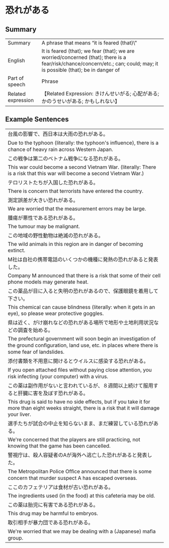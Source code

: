 # 恐れがある

## Summary

<table><tr>   <td>Summary</td>   <td>A phrase that means “it is feared (that)\"</td></tr><tr>   <td>English</td>   <td>It is feared (that); we fear (that); we are worried/concerned (that); there is a fear/risk/chance/concern/etc.; can; could; may; it is possible (that); be in danger of</td></tr><tr>   <td>Part of speech</td>   <td>Phrase</td></tr><tr>   <td>Related expression</td>   <td>【Related Expression: きけんせいがる; 心配がある; かのうせいがある; かもしれない】</td></tr></table>

## Example Sentences

<table><tr><td>台風の影響で、西日本は大雨の恐れがある。</td></tr><tr><td>Due to the typhoon (literally: the typhoon's inﬂuence), there is a chance of heavy rain across Western Japan.</td></tr><tr><td>この戦争は第二のベトナム戦争になる恐れがある。</td></tr><tr><td>This war could become a second Vietnam War. (literally: There is a risk that this war will become a second Vietnam War.)</td></tr><tr><td>テロリストたちが入国した恐れがある。</td></tr><tr><td>There is concern that terrorists have entered the country.</td></tr><tr><td>測定誤差が大きい恐れがある。</td></tr><tr><td>We are worried that the measurement errors may be large.</td></tr><tr><td>腫瘍が悪性である恐れがある。</td></tr><tr><td>The tumour may be malignant.</td></tr><tr><td>この地域の野性動物は絶滅の恐れがある。</td></tr><tr><td>The wild animals in this region are in danger of becoming extinct.</td></tr><tr><td>M社は自社の携帯電話のいくつかの機種に発熱の恐れがあると発表した。</td></tr><tr><td>Company M announced that there is a risk that some of their cell phone models may generate heat.</td></tr><tr><td>この薬品が目に入ると失明の恐れがあるので、保護眼鏡を着用して下さい。</td></tr><tr><td>This chemical can cause blindness (literally: when it gets in an eye), so please wear protective goggles.</td></tr><tr><td>県は近く、がけ崩れなどの恐れがある場所で地形や土地利用状況などの調査を始める。</td></tr><tr><td>The prefectural government will soon begin an investigation of the ground conﬁguration, land use, etc. in places where there is some fear of landslides.</td></tr><tr><td>添付書類を不用意に開けるとウイルスに感染する恐れがある。</td></tr><tr><td>If you open attached ﬁles without paying close attention, you risk infecting (your computer) with a virus.</td></tr><tr><td>この薬は副作用がないと言われているが、８週間以上続けて服用すると肝臓に害を及ぼす恐れがある。</td></tr><tr><td>This drug is said to have no side effects, but if you take it for more than eight weeks straight, there is a risk that it will damage your liver.</td></tr><tr><td>選手たちが試合の中止を知らないまま、まだ練習している恐れがある。</td></tr><tr><td>We're concerned that the players are still practicing, not knowing that the game has been cancelled.</td></tr><tr><td>警視庁は、殺人容疑者のAが海外へ逃亡した恐れがあると発表した。</td></tr><tr><td>The Metropolitan Police Ofﬁce announced that there is some concern that murder suspect A has escaped overseas.</td></tr><tr><td>ここのカフェテリアは食材が古い恐れがある。</td></tr><tr><td>The ingredients used (in the food) at this cafeteria may be old.</td></tr><tr><td>この薬は胎児に有害である恐れがある。</td></tr><tr><td>This drug may be harmful to embryos.</td></tr><tr><td>取引相手が暴力団である恐れがある。</td></tr><tr><td>We're worried that we may be dealing with a (Japanese) maﬁa group.</td></tr></table>

